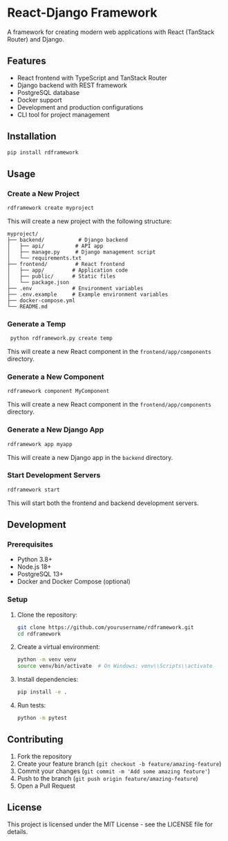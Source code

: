 # React-Django Framework

A framework for creating modern web applications with React (TanStack Router) and Django.

## Features

- React frontend with TypeScript and TanStack Router
- Django backend with REST framework
- PostgreSQL database
- Docker support
- Development and production configurations
- CLI tool for project management

## Installation

```bash
pip install rdframework
```

## Usage

### Create a New Project

```bash
rdframework create myproject
```

This will create a new project with the following structure:

```
myproject/
├── backend/           # Django backend
│   ├── api/          # API app
│   ├── manage.py     # Django management script
│   └── requirements.txt
├── frontend/         # React frontend
│   ├── app/         # Application code
│   ├── public/      # Static files
│   └── package.json
├── .env             # Environment variables
├── .env.example     # Example environment variables
├── docker-compose.yml
└── README.md
```



### Generate a Temp 

```bash
 python rdframework.py create temp                    
```

This will create a new React component in the `frontend/app/components` directory.

### Generate a New Component

```bash
rdframework component MyComponent
```

This will create a new React component in the `frontend/app/components` directory.

### Generate a New Django App

```bash
rdframework app myapp
```

This will create a new Django app in the `backend` directory.

### Start Development Servers

```bash
rdframework start
```

This will start both the frontend and backend development servers.

## Development

### Prerequisites

- Python 3.8+
- Node.js 18+
- PostgreSQL 13+
- Docker and Docker Compose (optional)

### Setup

1. Clone the repository:

   ```bash
   git clone https://github.com/yourusername/rdframework.git
   cd rdframework
   ```

2. Create a virtual environment:

   ```bash
   python -m venv venv
   source venv/bin/activate  # On Windows: venv\\Scripts\\activate
   ```

3. Install dependencies:

   ```bash
   pip install -e .
   ```

4. Run tests:
   ```bash
   python -m pytest
   ```

## Contributing

1. Fork the repository
2. Create your feature branch (`git checkout -b feature/amazing-feature`)
3. Commit your changes (`git commit -m 'Add some amazing feature'`)
4. Push to the branch (`git push origin feature/amazing-feature`)
5. Open a Pull Request

## License

This project is licensed under the MIT License - see the LICENSE file for details.

